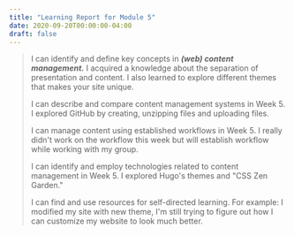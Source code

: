```yaml
---
title: "Learning Report for Module 5"
date: 2020-09-20T00:00:00-04:00
draft: false
---
```

 >I can identify and define key concepts in ***(web) content management.*** I acquired a knowledge about the separation of presentation and content. I also learned to explore different themes that makes your site unique.
 >
 >I can describe and compare content management systems in Week 5. I explored GitHub by creating, unzipping files and uploading files.
 >
 >I can manage content using established workflows in Week 5. I really didn't work on the workflow this week but will establish workflow while working with my group.
 >
 >I can identify and employ technologies related to content management in Week 5. I explored Hugo's themes and "CSS Zen Garden."
 >
 >I can find and use resources for self-directed learning. For example: I modified my site with new theme, I'm still trying to figure out how I can customize my website to look much better.
